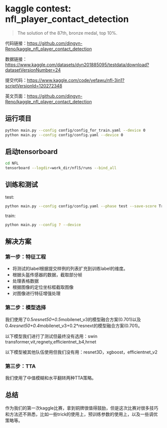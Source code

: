 # kaggle contest: nfl_player_contact_detection

> The solution of the 87th, bronze medal, top 10%.

代码链接：https://github.com/dingyn-Reno/kaggle_nfl_player_contact_detection

数据链接：https://www.kaggle.com/datasets/dyn201885095/testdata/download?datasetVersionNumber=24

提交代码：https://www.kaggle.com/code/yefawu/nfl-3in1?scriptVersionId=120272348

英文页面：https://github.com/dingyn-Reno/kaggle_nfl_player_contact_detection

## 运行项目
```bash
python main.py --config config/config_for_train.yaml --device 0
python main.py --config config/config.yaml --device 0
```
## 启动tensorboard
```bash
cd NFL
tensorboard --logdir=work_dir/nfl5/runs --bind_all
```
## 训练和测试
test: 
```bash
python main.py --config config/config.yaml --phase test --save-score True --device 0 --weights ?
```
train: 
```bash
python main.py --config ? --device 
```

## 解决方案

### 第一步：特征工程

- 将测试的label根据提交样例的列表扩充到训练label的维度。
- 根据头盔传感器的数据，截取部分帧
- 处理表格数据
- 根据图像的定位坐标框截取图像
- 对图像进行特征增强处理

### 第二步：模型选择

我们使用了0.5*resnet50+0.5*mobilenet_v3的模型融合方案(0.701)以及0.4*resnet50+0.4*mobilenet_v3+0.2*resnext的模型融合方案(0.701)。

以下模型我们进行了测试但最终没有选用：swin transformer,vit,regnety,efficientnet_b4,hrnet

以下模型被其他队伍使用但我们没有用：resnet3D，xgboost，efficientnet_v2

### 第三步：TTA

我们使用了中值模糊和水平翻转两种TTA策略。

## 总结

作为我们的第一次kaggle比赛，拿到铜牌很值得鼓励，但是这次比赛对很多技巧和方法还不熟悉，比如一些trick的使用上，预训练参数的使用上，以及一些调优策略等。





